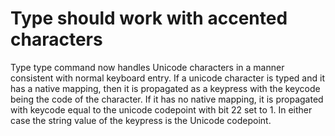 # Type should work with accented characters

Type type command now handles Unicode characters in a manner
consistent with normal keyboard entry. If a unicode character
is typed and it has a native mapping, then it is propagated as
a keypress with the keycode being the code of the character. If
it has no native mapping, it is propagated with keycode equal
to the unicode codepoint with bit 22 set to 1. In either case
the string value of the keypress is the Unicode codepoint.
